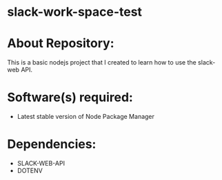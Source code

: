 # slack-work-space-test

# About Repository:
This is a basic nodejs project that I created to learn how to use the slack-web API.

# Software(s) required:
* Latest stable version of Node Package Manager

# Dependencies:
* SLACK-WEB-API
* DOTENV
